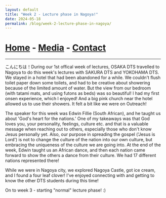 ```yaml
---
layout: default
title: "Week 2 - Lecture phase in Nagoya!"
date: 2024-05-18
permalink: /blog/week-2-lecture-phase-in-nagoya/
---
```

# [Home](/) - [Media](/media.html) - [Contact](/contact.html)
---
<div id="imageGallery"></div>

<script>
$(document).ready(function() {
  $('[data-fancybox="gallery"]').fancybox({
    loop: true, // Enable infinite loop (circular navigation)
    buttons: [
      "zoom",
      "slideShow",
      "fullScreen",
      "thumbs",
      "close"
    ],
    animationEffect: "fade", // Transition effect
    transitionDuration: 500, // Duration of the transition
    keyboard: true // Enable keyboard navigation (arrows)
  });
});

    // Array of image file names (replace with your actual file names)
    var imageFiles = ['week2 (1).webp', 'week2 (2).webp', 'week2 (3).webp', 'week2 (4).webp', 'week2 (5).webp', 'week2 (6).webp', 'week2 (7).webp', 'week2 (8).webp', 'week2 (9).webp', 'week2 (10).webp', 'week2 (11).webp', 'week2 (12).webp', 'week2 (13).webp', 'week2 (14).webp', 'week2 (15).webp', 'week2 (16).webp', 'week2 (17).webp']; // Add more as needed

    // Reference to the gallery container
    var galleryContainer = document.getElementById('imageGallery');

    // Loop through image files and generate HTML
    imageFiles.forEach(function(fileName) {
        var imagePath = 'https://raw.githubusercontent.com/to3b/to3b.github.io/main/_posts/week-2/' + fileName; // Adjust the path as necessary
        var caption = 'Image ' + fileName; // You can set dynamic captions here
        
        // Create <a> tag for each image
        var link = document.createElement('a');
        link.href = imagePath;
        link.setAttribute('data-fancybox', 'gallery'); // If using Fancybox or similar lightbox

        // Create <img> tag for each image
        var image = document.createElement('img');
        image.src = imagePath;
        image.alt = caption;

        // Append <img> to <a>
        link.appendChild(image);

        // Append <a> to gallery container
        galleryContainer.appendChild(link);
    });
</script>
こんにちは！During our 1st offical week of lectures, OSAKA DTS travelled to Nagoya to do this week's lectures with SAKURA DTS and YOKOHAMA DTS. We stayed in a hotel that had been abandoned for a while. We couldn't flush toilet paper down some toilets, and had to be creative about showering because of the limited amount of water. But the view from our bedroom (with tatami mats, and using futons as beds) was so beautiful! I had my first onsen experience, which I enjoyed! And a big pink church near the hotel allowed us to use their showers. It felt a bit like we were on Outreach! 

The speaker for this week was Edwin Fillie (South African), and he taught us about 'God's heart for the nations.' One of my takeaways was that God loves you, your personality, feelings, culture etc. and that is a valuable message when reaching out to others, especially those who don't know Jesus personally yet. Also, our purpose in spreading the gospel ('Jesus is Lord') is not to change the culture of the nation into our own culture, but embracing the uniqueness of the culture we are going into. At the end of the week, Edwin taught us an African dance, and then each nation came forward to show the others a dance from their culture. We had 17 different nations represented there!

While we were in Nagoya city, we explored Nagoya Castle, got ice cream, and I found a four leaf clover! I've enjoyed connecting with and getting to know the other DTS students during this time!

On to week 3 - starting "normal" lecture phase! :)
